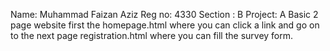 Name: Muhammad Faizan Aziz 
Reg no: 4330
Section : B
Project:
        A Basic 2 page website first the homepage.html where you can click a link and go on to the next page registration.html where you can fill the survey form.
        
